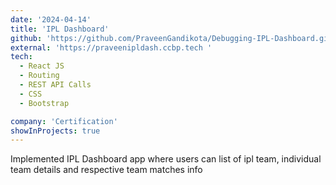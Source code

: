 ```yaml
---
date: '2024-04-14'
title: 'IPL Dashboard'
github: 'https://github.com/PraveenGandikota/Debugging-IPL-Dashboard.git'
external: 'https://praveenipldash.ccbp.tech '
tech:
  - React JS
  - Routing
  - REST API Calls
  - CSS
  - Bootstrap

company: 'Certification'
showInProjects: true
---
```


Implemented IPL Dashboard app where users can list of ipl team, individual team details and respective team
matches info